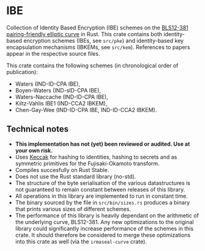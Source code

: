 # IBE

Collection of Identity Based Encryption (IBE) schemes on the [BLS12-381 pairing-friendly elliptic curve](https://github.com/zkcrypto/bls12_381) in Rust.
This crate contains both identity-based encryption schemes (IBEs, see `src/pke`) and identity-based key encapsulation mechanisms (IBKEMs, see `src/kem`). References to papers appear in the respective source files.

This crate contains the following schemes (in chronological order of publication):

- Waters (IND-ID-CPA IBE),
- Boyen-Waters (IND-sID-CPA IBE),
- Waters-Naccache (IND-ID-CPA IBE),
- Kiltz-Vahlis IBE1 (IND-CCA2 IBKEM),
- Chen-Gay-Wee (IND-ID-CPA IBE, IND-ID-CCA2 IBKEM).

## Technical notes

- **This implementation has not (yet) been reviewed or audited. Use at your own risk.**
- Uses [Keccak](https://crates.io/crates/tiny-keccak) for hashing to identities, hashing to secrets and as symmetric primitives for the Fujisaki-Okamoto transform.
- Compiles succesfully on Rust Stable.
- Does not use the Rust standard library (no-std).
- The structure of the byte serialisation of the various datastructures is not guaranteed to remain constant between releases of this library.
- All operations in this library are implemented to run in constant time.
- The binary sourced by the file in `src/bin/sizes.rs` produces a binary that prints various sizes of different schemes.
- The performance of this library is heavily dependant on the arithmetic of the underlying curve, BLS12-381. Any new optimizations to the original library could significantly increase performance of the schemes in this crate. It should therefore be considered to merge these optimizations into this crate as well (via the `irmaseal-curve` crate).
